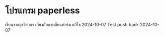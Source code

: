 # โปรแกรม paperless
เรียนจากลุงวิศวกร เกี่ยวกับการเขียนฟอร์ม
แก้ไข 2024-10-07
Test push back 2024-10-07
